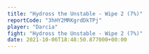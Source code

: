 ```yaml
---
title: "Hydross the Unstable - Wipe 2 (7%)"
reportCode: "3hHY2MRKgrdDkTPj"
player: "Darcia"
fight: "Hydross the Unstable - Wipe 2 (7%)"
date: 2021-10-06T18:48:50.877000+00:00
---
```

